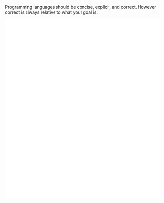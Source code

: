 Programming languages should be concise, explicit, and correct. However correct is always relative to what your goal is.

![metrics](https://github.com/lowlighter/lowlighter/blob/master/metrics.svg)